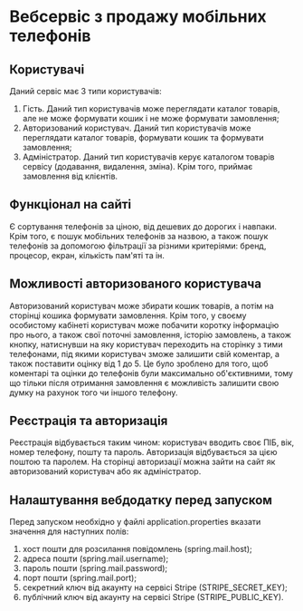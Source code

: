 # Вебсервіс з продажу мобільних телефонів

## Користувачі

Даний сервіс має 3 типи користувачів:
1. Гість. Даний тип користувачів може переглядати каталог товарів, але не може формувати кошик і не може формувати замовлення;
2. Авторизований користувач. Даний тип користувачів може переглядати каталог товарів, формувати кошик та формувати замовлення;
3. Адміністратор. Даний тип користувачів керує каталогом товарів сервісу (додавання, видалення, зміна). Крім того, приймає замовлення від клієнтів.

## Функціонал на сайті

Є сортування телефонів за ціною, від дешевих до дорогих і навпаки. Крім того, є пошук мобільних телефонів за назвою,
а також пошук телефонів за допомогою фільтрації за різними критеріями: бренд, процесор, екран, кількість пам'яті та ін.

## Можливості авторизованого користувача

Авторизований користувач може збирати кошик товарів, а потім на сторінці кошика формувати замовлення.
Крім того, у своєму особистому кабінеті користувач може побачити коротку інформацію про нього, а також свої поточні замовлення,
історію замовлень, а також кнопку, натиснувши на яку користувач переходить на сторінку з тими телефонами,
під якими користувач зможе залишити свій коментар, а також поставити оцінку від 1 до 5. Це було зроблено для того,
щоб коментарі та оцінки до телефонів були максимально об'єктивними, тому що тільки після отримання замовлення є можливість залишити свою думку на рахунок
того чи іншого телефону.

## Реєстрація та авторизація

Реєстрація відбувається таким чином: користувач вводить своє ПІБ, вік, номер телефону, пошту та пароль. Авторизація відбувається за цією поштою та паролем.
На сторінці авторизації можна зайти на сайт як авторизований користувач або як адміністратор.

## Налаштування вебдодатку перед запуском

Перед запуском необхідно у файлі application.properties вказати значення для наступних полів:
1. хост пошти для розсилання повідомлень (spring.mail.host);
2. адреса пошти (spring.mail.username);
3. пароль пошти (spring.mail.password);
4. порт пошти (spring.mail.port);
5. секретний ключ від акаунту на сервісі Stripe (STRIPE_SECRET_KEY);
6. публічний ключ від акаунту на сервісі Stripe (STRIPE_PUBLIC_KEY).
